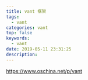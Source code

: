 ```yaml
---
title: vant 框架
tags:
  - vant
categories: vant 
top: false
keywords:
  - vant 
date: 2019-05-11 23:31:25
description:
---
```


https://www.oschina.net/p/vant

